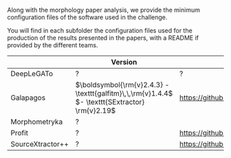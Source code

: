 Along with the morphology paper analysis, we provide the minimum configuration files of the software used in the challenge. 

You will find in each subfolder the configuration files used for the production of the results presented in the papers, with a README if provided by the different teams. 

|  	| Version 	| Git 	|
|---	|---	|---	|
| DeepLeGATo 	| ? 	| ? 	|
| Galapagos 	| $\boldsymbol{\rm{v}2.4.3}  - \texttt{galfitm}\,\,\rm{v}1.4.4$  $- \texttt{SExtractor} \rm{v}2.19$ 	| https://github.com/MegaMorph/galapagos 	|
| Morphometryka 	| ? 	|  	|
| Profit 	| ? 	| https://github.com/asgr/ProFound 	|
| SourceXtractor++ 	| ? 	| https://github.com/astrorama/SourceXtractorPlusPlus 	|